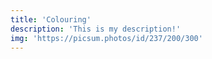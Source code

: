 ```yaml
---
title: 'Colouring'
description: 'This is my description!'
img: 'https://picsum.photos/id/237/200/300'
---
```

